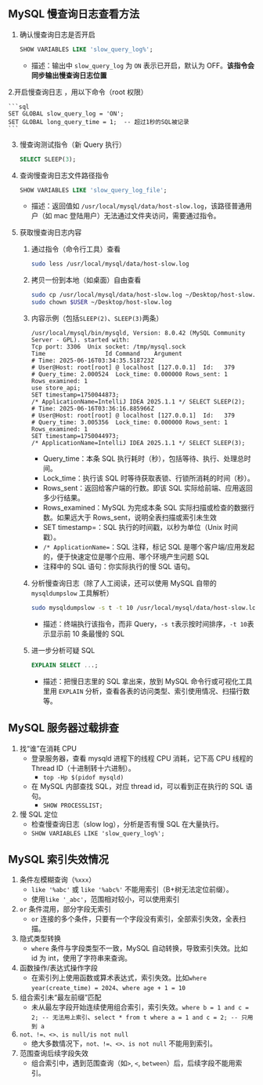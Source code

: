 ## MySQL 慢查询日志查看方法

1. 确认慢查询日志是否开启

    ```sql
    SHOW VARIABLES LIKE 'slow_query_log%';
    ```

    - 描述：输出中 `slow_query_log` 为 `ON` 表示已开启，默认为 OFF。**该指令会同步输出慢查询日志位置**

2.开启慢查询日志 ，用以下命令（root 权限）

    ```sql
    SET GLOBAL slow_query_log = 'ON';
    SET GLOBAL long_query_time = 1;  -- 超过1秒的SQL被记录
    ```

3. 慢查询测试指令（新 Query 执行）

    ```sql
    SELECT SLEEP(3);
    ```

4. 查询慢查询日志文件路径指令

    ```sql
    SHOW VARIABLES LIKE 'slow_query_log_file';
    ```

    - 描述：返回值如 `/usr/local/mysql/data/host-slow.log`，该路径普通用户（如 mac 登陆用户）无法通过文件夹访问，需要通过指令。

5. 获取慢查询日志内容

    1. 通过指令（命令行工具）查看

        ```bash
        sudo less /usr/local/mysql/data/host-slow.log
        ```

    2. 拷贝一份到本地（如桌面）自由查看

        ```bash
        sudo cp /usr/local/mysql/data/host-slow.log ~/Desktop/host-slow.log
        sudo chown $USER ~/Desktop/host-slow.log
        ```

    3. 内容示例（包括`SLEEP(2)`、`SLEEP(3)`两条）

        ```log
        /usr/local/mysql/bin/mysqld, Version: 8.0.42 (MySQL Community Server - GPL). started with:
        Tcp port: 3306  Unix socket: /tmp/mysql.sock
        Time                 Id Command    Argument
        # Time: 2025-06-16T03:34:35.518723Z
        # User@Host: root[root] @ localhost [127.0.0.1]  Id:   379
        # Query_time: 2.000524  Lock_time: 0.000000 Rows_sent: 1  Rows_examined: 1
        use store_api;
        SET timestamp=1750044873;
        /* ApplicationName=IntelliJ IDEA 2025.1.1 */ SELECT SLEEP(2);
        # Time: 2025-06-16T03:36:16.885966Z
        # User@Host: root[root] @ localhost [127.0.0.1]  Id:   379
        # Query_time: 3.005356  Lock_time: 0.000000 Rows_sent: 1  Rows_examined: 1
        SET timestamp=1750044973;
        /* ApplicationName=IntelliJ IDEA 2025.1.1 */ SELECT SLEEP(3);
        ```

        - Query_time：本条 SQL 执行耗时（秒），包括等待、执行、处理总时间。
        - Lock_time：执行该 SQL 时等待获取表锁、行锁所消耗的时间（秒）。
        - Rows_sent：返回给客户端的行数。即该 SQL 实际给前端、应用返回多少行结果。
        - Rows_examined：MySQL 为完成本条 SQL 实际扫描或检查的数据行数。如果远大于 Rows_sent，说明全表扫描或索引未生效
        - SET timestamp=：SQL 执行的时间戳，以秒为单位（Unix 时间戳）。
        - `/* ApplicationName=`：SQL 注释，标记 SQL 是哪个客户端/应用发起的，便于快速定位是哪个应用、哪个环境产生问题 SQL
        - 注释中的 SQL 语句：你实际执行的慢 SQL 语句。

    4. 分析慢查询日志（除了人工阅读，还可以使用 MySQL 自带的 `mysqldumpslow` 工具解析）

        ```bash
        sudo mysqldumpslow -s t -t 10 /usr/local/mysql/data/host-slow.log
        ```

        - 描述：终端执行该指令，而非 Query，`-s t`表示按时间排序，`-t 10`表示显示前 10 条最慢的 SQL

    5. 进一步分析可疑 SQL

        ```sql
        EXPLAIN SELECT ...;
        ```

        - 描述：把慢日志里的 SQL 拿出来，放到 MySQL 命令行或可视化工具里用 `EXPLAIN` 分析，查看各表的访问类型、索引使用情况、扫描行数等。

## MySQL 服务器过载排查

1. 找“谁”在消耗 CPU
    - 登录服务器，查看 mysqld 进程下的线程 CPU 消耗，记下高 CPU 线程的 Thread ID（十进制转十六进制）。
        - `top -Hp $(pidof mysqld)`
    - 在 MySQL 内部查找 SQL，对应 thread id，可以看到正在执行的 SQL 语句。
        - `SHOW PROCESSLIST;`
2. 慢 SQL 定位
    - 检查慢查询日志（slow log），分析是否有慢 SQL 在大量执行。
    - `SHOW VARIABLES LIKE 'slow_query_log%';`

## MySQL 索引失效情况

1. 条件左模糊查询（`%xxx`）
    - `like '%abc'` 或 `like '%abc%'` 不能用索引（B+树无法定位前缀）。
    - 使用`like '_abc'`，范围相对较小，可以使用索引
2. `or` 条件混用，部分字段无索引
    - `or` 连接的多个条件，只要有一个字段没有索引，全部索引失效，全表扫描。
3. 隐式类型转换
    - `where` 条件与字段类型不一致，MySQL 自动转换，导致索引失效。比如 id 为 int，使用了字符串来查询。
4. 函数操作/表达式操作字段
    - 在索引列上使用函数或算术表达式，索引失效。比如`where year(create_time) = 2024`、`where age + 1 = 10`
5. 组合索引未“最左前缀”匹配
    - 未从最左字段开始连续使用组合索引，索引失效。`where b = 1 and c = 2; -- 无法用上索引`、`select * from t where a = 1 and c = 2; -- 只用到 a`
6. `not、!=、<>、is null/is not null`
    - 绝大多数情况下，`not、!=、<>、is not null` 不能用到索引。
7. 范围查询后续字段失效
    - 组合索引中，遇到范围查询（如`>`, `<`, `between`）后，后续字段不能用索引。
